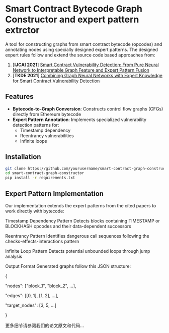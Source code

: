 # Smart Contract Bytecode Graph Constructor and expert pattern extrctor

A tool for constructing graphs from smart contract bytecode (opcodes) and annotating nodes using specially designed expert patterns. The designed expert rules follow and extend the source code based approaches from:

1. [**IJCAI 2021**] [Smart Contract Vulnerability Detection: From Pure Neural Network to Interpretable Graph Feature and Expert Pattern Fusion](https://arxiv.org/abs/2106.09282)  
2. [**TKDE 2021**] [Combining Graph Neural Networks with Expert Knowledge for Smart Contract Vulnerability Detection](https://arxiv.org/abs/2107.11598)

## Features

- **Bytecode-to-Graph Conversion**: Constructs control flow graphs (CFGs) directly from Ethereum bytecode
- **Expert Pattern Annotation**: Implements specialized vulnerability detection patterns for:
  - Timestamp dependency
  - Reentrancy vulnerabilities
  - Infinite loops


## Installation

```bash
git clone https://github.com/yourusername/smart-contract-graph-constructor.git
cd smart-contract-graph-constructor
pip install -r requirements.txt
```

## Expert Pattern Implementation

Our implementation extends the expert patterns from the cited papers to work directly with bytecode:

Timestamp Dependency Pattern
Detects blocks containing TIMESTAMP or BLOCKHASH opcodes and their data-dependent successors

Reentrancy Pattern
Identifies dangerous call sequences following the checks-effects-interactions pattern

Infinite Loop Pattern
Detects potential unbounded loops through jump analysis

Output Format
Generated graphs follow this JSON structure:

{

  "nodes": ["block_1", "block_2", ...],
  
  "edges": [[0, 1], [1, 2], ...],
  
  "target_nodes": [3, 5, ...]
  
}

更多细节请参阅我们的论文原文和代码...
